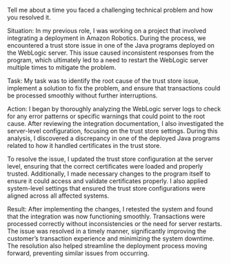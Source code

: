 Tell me about a time you faced a challenging technical problem and how you resolved it. 

Situation:
In my previous role, I was working on a project that involved integrating a deployment in Amazon Robotics. During the process, we encountered a trust store issue in one of the Java programs deployed on the WebLogic server. This issue caused inconsistent responses from the program, which ultimately led to a need to restart the WebLogic server multiple times to mitigate the problem.

Task:
My task was to identify the root cause of the trust store issue, implement a solution to fix the problem, and ensure that transactions could be processed smoothly without further interruptions.

Action:
I began by thoroughly analyzing the WebLogic server logs to check for any error patterns or specific warnings that could point to the root cause. After reviewing the integration documentation, I also investigated the server-level configuration, focusing on the trust store settings. During this analysis, I discovered a discrepancy in one of the deployed Java programs related to how it handled certificates in the trust store.

To resolve the issue, I updated the trust store configuration at the server level, ensuring that the correct certificates were loaded and properly trusted. Additionally, I made necessary changes to the program itself to ensure it could access and validate certificates properly. I also applied system-level settings that ensured the trust store configurations were aligned across all affected systems.

Result:
After implementing the changes, I retested the system and found that the integration was now functioning smoothly. Transactions were processed correctly without inconsistencies or the need for server restarts. The issue was resolved in a timely manner, significantly improving the customer’s transaction experience and minimizing the system downtime. The resolution also helped streamline the deployment process moving forward, preventing similar issues from occurring.
